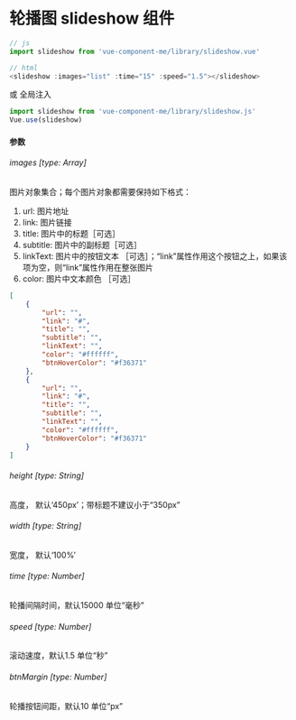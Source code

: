 # 轮播图 slideshow 组件
```javascript
// js
import slideshow from 'vue-component-me/library/slideshow.vue'

// html
<slideshow :images="list" :time="15" :speed="1.5"></slideshow>
```
 或 全局注入
```javascript
import slideshow from 'vue-component-me/library/slideshow.js'
Vue.use(slideshow)
```

#### 参数

###### images [type: Array]
图片对象集合；每个图片对象都需要保持如下格式：
1. url: 图片地址
2. link: 图片链接
3. title: 图片中的标题［可选］
4. subtitle: 图片中的副标题［可选］
5. linkText: 图片中的按钮文本 ［可选］；“link”属性作用这个按钮之上，如果该项为空，则“link”属性作用在整张图片
6. color: 图片中文本颜色 ［可选］
```json
[
    {
        "url": "",
        "link": "#",
        "title": "",
        "subtitle": "",
        "linkText": "",
        "color": "#ffffff",
        "btnHoverColor": "#f36371"
    },
    {
        "url": "",
        "link": "#",
        "title": "",
        "subtitle": "",
        "linkText": "",
        "color": "#ffffff",
        "btnHoverColor": "#f36371"
    }
]
```

###### height [type: String]
高度， 默认‘450px’；带标题不建议小于“350px”

###### width [type: String]
宽度， 默认‘100%’

###### time [type: Number]
轮播间隔时间，默认15000 单位“毫秒”

###### speed [type: Number]
滚动速度，默认1.5 单位“秒”

###### btnMargin [type: Number]
轮播按钮间距，默认10 单位“px”
